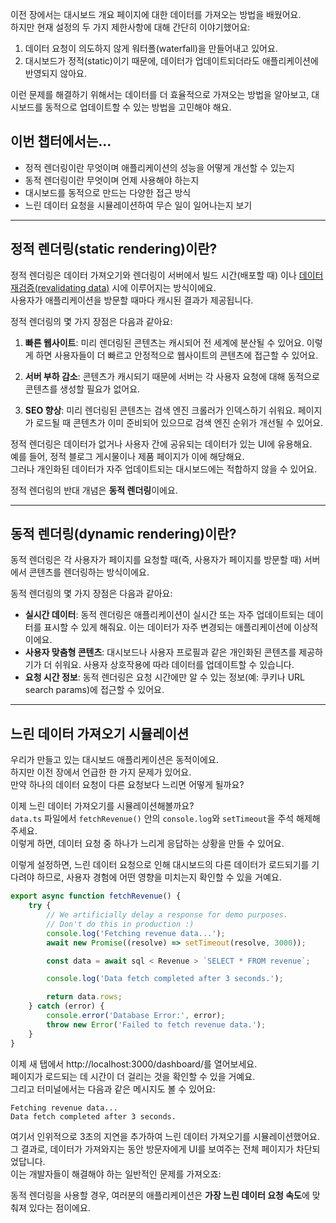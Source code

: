 이전 장에서는 대시보드 개요 페이지에 대한 데이터를 가져오는 방법을 배웠어요. <br/>
하지만 현재 설정의 두 가지 제한사항에 대해 간단히 이야기했어요:

1. 데이터 요청이 의도하지 않게 워터폴(waterfall)을 만들어내고 있어요.
2. 대시보드가 정적(static)이기 때문에, 데이터가 업데이트되더라도 애플리케이션에 반영되지 않아요.

이런 문제를 해결하기 위해서는 데이터를 더 효율적으로 가져오는 방법을 알아보고, 대시보드를 동적으로 업데이트할 수 있는 방법을 고민해야 해요.

## 이번 챕터에서는...

- 정적 렌더링이란 무엇이며 애플리케이션의 성능을 어떻게 개선할 수 있는지
- 동적 렌더링이란 무엇이며 언제 사용해야 하는지
- 대시보드를 동적으로 만드는 다양한 접근 방식
- 느린 데이터 요청을 시뮬레이션하여 무슨 일이 일어나는지 보기

<hr/>

## 정적 렌더링(static rendering)이란?

정적 렌더링은 데이터 가져오기와 렌더링이 서버에서 빌드 시간(배포할 때)
이나 [데이터 재검증(revalidating data)](https://nextjs.org/docs/app/building-your-application/data-fetching/fetching-caching-and-revalidating#revalidating-data)
시에 이루어지는 방식이에요.<br/>
사용자가 애플리케이션을 방문할 때마다 캐시된 결과가 제공됩니다.

정적 렌더링의 몇 가지 장점은 다음과 같아요:

1. **빠른 웹사이트**: 미리 렌더링된 콘텐츠는 캐시되어 전 세계에 분산될 수 있어요. 이렇게 하면 사용자들이 더 빠르고 안정적으로 웹사이트의 콘텐츠에 접근할 수 있어요.

2. **서버 부하 감소**: 콘텐츠가 캐시되기 때문에 서버는 각 사용자 요청에 대해 동적으로 콘텐츠를 생성할 필요가 없어요.

3. **SEO 향상**: 미리 렌더링된 콘텐츠는 검색 엔진 크롤러가 인덱스하기 쉬워요. 페이지가 로드될 때 콘텐츠가 이미 준비되어 있으므로 검색 엔진 순위가 개선될 수 있어요.

정적 렌더링은 데이터가 없거나 사용자 간에 공유되는 데이터가 있는 UI에 유용해요. <br/>
예를 들어, 정적 블로그 게시물이나 제품 페이지가 이에 해당해요. <br/>
그러나 개인화된 데이터가 자주 업데이트되는 대시보드에는 적합하지 않을 수 있어요.

정적 렌더링의 반대 개념은 **동적 렌더링**이에요.

<hr />

## 동적 렌더링(dynamic rendering)이란?

동적 렌더링은 각 사용자가 페이지를 요청할 때(즉, 사용자가 페이지를 방문할 때) 서버에서 콘텐츠를 렌더링하는 방식이에요.

동적 렌더링의 몇 가지 장점은 다음과 같아요:

- **실시간 데이터**: 동적 렌더링은 애플리케이션이 실시간 또는 자주 업데이트되는 데이터를 표시할 수 있게 해줘요. 이는 데이터가 자주 변경되는 애플리케이션에 이상적이에요.
- **사용자 맞춤형 콘텐츠**: 대시보드나 사용자 프로필과 같은 개인화된 콘텐츠를 제공하기가 더 쉬워요. 사용자 상호작용에 따라 데이터를 업데이트할 수 있습니다.
- **요청 시간 정보**: 동적 렌더링은 요청 시간에만 알 수 있는 정보(예: 쿠키나 URL search params)에 접근할 수 있어요.

<hr />

## 느린 데이터 가져오기 시뮬레이션

우리가 만들고 있는 대시보드 애플리케이션은 동적이에요. <br />
하지만 이전 장에서 언급한 한 가지 문제가 있어요. <br />
만약 하나의 데이터 요청이 다른 요청보다 느리면 어떻게 될까요?

이제 느린 데이터 가져오기를 시뮬레이션해볼까요? <br />
`data.ts` 파일에서 `fetchRevenue()` 안의 `console.log`와 `setTimeout`을 주석 해제해 주세요. <br />
이렇게 하면, 데이터 요청 중 하나가 느리게 응답하는 상황을 만들 수 있어요.

이렇게 설정하면, 느린 데이터 요청으로 인해 대시보드의 다른 데이터가 로드되기를 기다려야 하므로, 사용자 경험에 어떤 영향을 미치는지 확인할 수 있을 거예요.

```javascript
export async function fetchRevenue() {
    try {
        // We artificially delay a response for demo purposes.
        // Don't do this in production :)
        console.log('Fetching revenue data...');
        await new Promise((resolve) => setTimeout(resolve, 3000));

        const data = await sql < Revenue > `SELECT * FROM revenue`;

        console.log('Data fetch completed after 3 seconds.');

        return data.rows;
    } catch (error) {
        console.error('Database Error:', error);
        throw new Error('Failed to fetch revenue data.');
    }
}
```

이제 새 탭에서 http://localhost:3000/dashboard/를 열어보세요. <br/>
페이지가 로드되는 데 시간이 더 걸리는 것을 확인할 수 있을 거예요. <br/>
그리고 터미널에서는 다음과 같은 메시지도 볼 수 있어요:

```shell
Fetching revenue data...
Data fetch completed after 3 seconds.
```

여기서 인위적으로 3초의 지연을 추가하여 느린 데이터 가져오기를 시뮬레이션했어요.<br/>
그 결과로, 데이터가 가져와지는 동안 방문자에게 UI를 보여주는 전체 페이지가 차단되었답니다. <br/>
이는 개발자들이 해결해야 하는 일반적인 문제를 가져오죠:

동적 렌더링을 사용할 경우, 여러분의 애플리케이션은 **가장 느린 데이터 요청 속도**에 맞춰져 있다는 점이에요.


